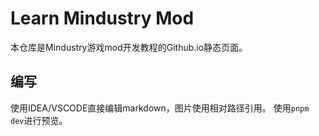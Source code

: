 # Learn Mindustry Mod

本仓库是Mindustry游戏mod开发教程的Github.io静态页面。

## 编写
使用IDEA/VSCODE直接编辑markdown，图片使用相对路径引用。
使用`pnpm dev`进行预览。
